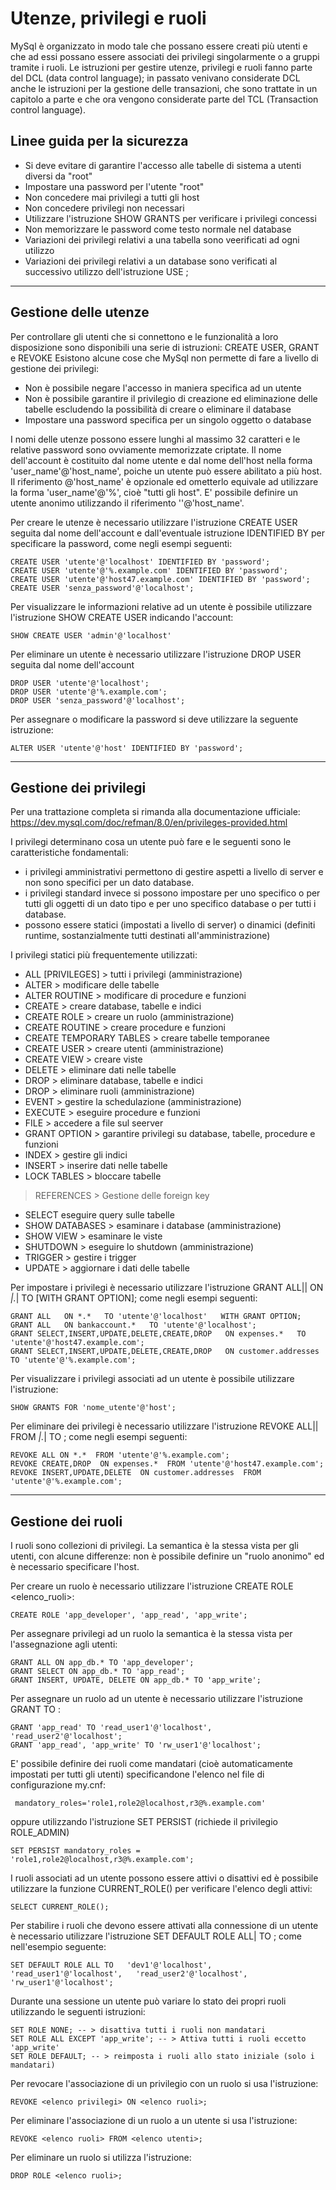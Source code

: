 # Utenze, privilegi e ruoli

MySql è organizzato in modo tale che possano essere creati più utenti e che ad essi possano essere associati dei privilegi singolarmente o a gruppi tramite i ruoli. 
Le istruzioni per gestire utenze, privilegi e ruoli fanno parte del DCL (data control language); in passato venivano considerate DCL anche le istruzioni per la gestione delle transazioni, che sono trattate in un capitolo a parte e che ora vengono considerate parte del TCL (Transaction control language).

## Linee guida per la sicurezza

- Si deve evitare di garantire l'accesso alle tabelle di sistema a utenti diversi da "root"
- Impostare una password per l'utente "root"
- Non concedere mai privilegi a tutti gli host
- Non concedere privilegi non necessari
- Utilizzare l'istruzione SHOW GRANTS per verificare i privilegi concessi
- Non memorizzare le password come testo normale nel database
- Variazioni dei privilegi relativi a una tabella sono veerificati ad ogni utilizzo
- Variazioni dei privilegi relativi a un database sono verificati al successivo utilizzo dell'istruzione USE <database>;


---------------------
## Gestione delle utenze

Per controllare gli utenti che si connettono e le funzionalità a loro disposizione sono disponibili una serie di istruzioni: CREATE USER, GRANT e REVOKE
Esistono alcune cose che MySql non permette di fare a livello di gestione dei privilegi:
- Non è possibile negare l'accesso in maniera specifica ad un utente
- Non è possibile garantire il privilegio di creazione ed eliminazione delle tabelle escludendo la possibilità di creare o eliminare il database
- Impostare una password specifica per un singolo oggetto o database

I nomi delle utenze possono essere lunghi al massimo 32 caratteri e le relative password sono ovviamente memorizzate criptate.
Il nome dell'account è costituito dal nome utente e dal nome dell'host nella forma 'user_name'@'host_name', poiche un utente può essere abilitato a più host.
Il riferimento @'host_name' è opzionale ed ometterlo equivale ad utilizzare la forma 'user_name'@'%', cioè "tutti gli host".
E' possibile definire un utente anonimo utilizzando il riferimento ''@'host_name'.

Per creare le utenze è necessario utilizzare l'istruzione CREATE USER seguita dal nome dell'account e dall'eventuale istruzione IDENTIFIED BY per specificare la password, come negli esempi seguenti:

    CREATE USER 'utente'@'localhost' IDENTIFIED BY 'password';
    CREATE USER 'utente'@'%.example.com' IDENTIFIED BY 'password';
    CREATE USER 'utente'@'host47.example.com' IDENTIFIED BY 'password';
    CREATE USER 'senza_password'@'localhost';

Per visualizzare le informazioni relative ad un utente è possibile utilizzare l'istruzione SHOW CREATE USER indicando l'account:

    SHOW CREATE USER 'admin'@'localhost'

Per eliminare un utente è necessario utilizzare l'istruzione DROP USER seguita dal nome dell'account

    DROP USER 'utente'@'localhost';
    DROP USER 'utente'@'%.example.com';
    DROP USER 'senza_password'@'localhost';

Per assegnare o modificare la password si deve utilizzare la seguente istruzione:

    ALTER USER 'utente'@'host' IDENTIFIED BY 'password';


---------------------
## Gestione dei privilegi

Per una trattazione completa si rimanda alla documentazione ufficiale:
https://dev.mysql.com/doc/refman/8.0/en/privileges-provided.html

I privilegi determinano cosa un utente può fare e le seguenti sono le caratteristiche fondamentali:
- i privilegi amministrativi permettono di gestire aspetti a livello di server e non sono specifici per un dato database.
- i privilegi standard invece si possono impostare per uno specifico o per tutti gli oggetti di un dato tipo e per uno specifico database o per tutti i database.
- possono essere statici (impostati a livello di server) o dinamici (definiti runtime, sostanzialmente tutti destinati all'amministrazione)

I privilegi statici più frequentemente utilizzati:
- ALL [PRIVILEGES] > tutti i privilegi (amministrazione)
- ALTER	> modificare delle tabelle
- ALTER ROUTINE	> modificare di procedure e funzioni
- CREATE > creare database, tabelle e indici
- CREATE ROLE > creare un ruolo (amministrazione)
- CREATE ROUTINE > creare procedure e funzioni
- CREATE TEMPORARY TABLES > creare tabelle temporanee
- CREATE USER > creare utenti (amministrazione)
- CREATE VIEW > creare viste
- DELETE > eliminare dati nelle tabelle
- DROP > eliminare database, tabelle e indici
- DROP > eliminare ruoli (amministrazione)
- EVENT	> gestire la schedulazione (amministrazione)
- EXECUTE > eseguire procedure e funzioni
- FILE > accedere a file sul seerver
- GRANT OPTION > garantire privilegi su database, tabelle, procedure e funzioni
- INDEX	> gestire gli indici
- INSERT > inserire dati nelle tabelle
- LOCK TABLES > bloccare tabelle
> REFERENCES > Gestione delle foreign key
- SELECT eseguire query sulle tabelle
- SHOW DATABASES > esaminare i database (amministrazione)
- SHOW VIEW > esaminare le viste
- SHUTDOWN > eseguire lo shutdown (amministrazione)
- TRIGGER > gestire i trigger
- UPDATE > aggiornare i dati delle tabelle

Per impostare i privilegi è necessario utilizzare l'istruzione GRANT ALL|<privilegio>|<elenco privilegi> ON *|<database>.*|<oggetto> TO <account> [WITH GRANT OPTION]; come negli esempi seguenti:

    GRANT ALL   ON *.*   TO 'utente'@'localhost'   WITH GRANT OPTION;
    GRANT ALL   ON bankaccount.*   TO 'utente'@'localhost'; 
    GRANT SELECT,INSERT,UPDATE,DELETE,CREATE,DROP   ON expenses.*   TO 'utente'@'host47.example.com';
    GRANT SELECT,INSERT,UPDATE,DELETE,CREATE,DROP   ON customer.addresses   TO 'utente'@'%.example.com';

Per visualizzare i privilegi associati ad un utente è possibile utilizzare l'istruzione:

    SHOW GRANTS FOR 'nome_utente'@'host';


Per eliminare dei privilegi è necessario utilizzare l'istruzione REVOKE ALL|<privilegio>|<elenco privilegi> FROM *|<database>.*|<oggetto> TO <account>; come negli esempi seguenti:

    REVOKE ALL ON *.*  FROM 'utente'@'%.example.com';
    REVOKE CREATE,DROP  ON expenses.*  FROM 'utente'@'host47.example.com';
    REVOKE INSERT,UPDATE,DELETE  ON customer.addresses  FROM 'utente'@'%.example.com';


---------------------		
## Gestione dei ruoli
I ruoli sono collezioni di privilegi.
La semantica è la stessa vista per gli utenti, con alcune differenze: non è possibile definire un "ruolo anonimo" ed è necessario specificare l'host.

Per creare un ruolo è necessario utilizzare l'istruzione CREATE ROLE <elenco_ruoli>:

    CREATE ROLE 'app_developer', 'app_read', 'app_write';

Per assegnare privilegi ad un ruolo la semantica è la stessa vista per l'assegnazione agli utenti:

    GRANT ALL ON app_db.* TO 'app_developer';
    GRANT SELECT ON app_db.* TO 'app_read';
    GRANT INSERT, UPDATE, DELETE ON app_db.* TO 'app_write';

Per assegnare un ruolo ad un utente è necessario utilizzare l'istruzione GRANT <elenco ruoli> TO <elenco utenti>:

    GRANT 'app_read' TO 'read_user1'@'localhost', 'read_user2'@'localhost';
    GRANT 'app_read', 'app_write' TO 'rw_user1'@'localhost';

E' possibile definire dei ruoli come mandatari (cioè automaticamente impostati per tutti gli utenti) specificandone l'elenco nel file di configurazione my.cnf:

     mandatory_roles='role1,role2@localhost,r3@%.example.com'

oppure utilizzando l'istruzione SET PERSIST (richiede il privilegio ROLE_ADMIN)

    SET PERSIST mandatory_roles = 'role1,role2@localhost,r3@%.example.com';

I ruoli associati ad un utente possono essere attivi o disattivi ed è possibile utilizzare la funzione CURRENT_ROLE() per verificare l'elenco degli attivi:

    SELECT CURRENT_ROLE();

Per stabilire i ruoli che devono essere attivati alla connessione di un utente è necessario utilizzare l'istruzione SET DEFAULT ROLE ALL|<elenco ruoli> TO <elenco account>; come nell'esempio seguente:

    SET DEFAULT ROLE ALL TO   'dev1'@'localhost',   'read_user1'@'localhost',   'read_user2'@'localhost',   'rw_user1'@'localhost';

Durante una sessione un utente può variare lo stato dei propri ruoli utilizzando le seguenti istruzioni:

    SET ROLE NONE; -- > disattiva tutti i ruoli non mandatari
    SET ROLE ALL EXCEPT 'app_write'; -- > Attiva tutti i ruoli eccetto 'app_write'
    SET ROLE DEFAULT; -- > reimposta i ruoli allo stato iniziale (solo i mandatari)

Per revocare l'associazione di un privilegio con un ruolo si usa l'istruzione:

    REVOKE <elenco privilegi> ON <elenco ruoli>;

Per eliminare l'associazione di un ruolo a un utente si usa l'istruzione:

    REVOKE <elenco ruoli> FROM <elenco utenti>;

Per eliminare un ruolo si utilizza l'istruzione: 

    DROP ROLE <elenco ruoli>;

